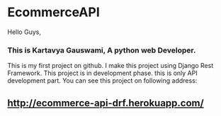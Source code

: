 # EcommerceAPI
Hello Guys,
### This is Kartavya Gauswami, A python web Developer.
This is my first project on github.
I make this project using Django Rest Framework.
This project is in development phase.
this is only API development part.
 You can see this project on following address:
## http://ecommerce-api-drf.herokuapp.com/ 
